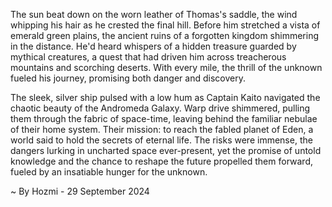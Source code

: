 
The sun beat down on the worn leather of Thomas's saddle, the wind whipping his hair as he crested the final hill. Before him stretched a vista of emerald green plains, the ancient ruins of a forgotten kingdom shimmering in the distance. He'd heard whispers of a hidden treasure guarded by mythical creatures, a quest that had driven him across treacherous mountains and scorching deserts.  With every mile, the thrill of the unknown fueled his journey, promising both danger and discovery.

The sleek, silver ship pulsed with a low hum as Captain Kaito navigated the chaotic beauty of the Andromeda Galaxy. Warp drive shimmered, pulling them through the fabric of space-time, leaving behind the familiar nebulae of their home system.  Their mission: to reach the fabled planet of Eden, a world said to hold the secrets of eternal life.  The risks were immense, the dangers lurking in uncharted space ever-present, yet the promise of untold knowledge and the chance to reshape the future propelled them forward, fueled by an insatiable hunger for the unknown. 

~ By Hozmi - 29 September 2024
